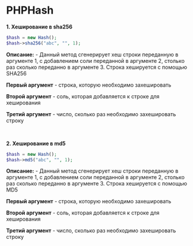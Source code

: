 # PHPHash

**1. Хеширование в sha256**
```php
$hash = new Hash();
$hash->sha256("abc", "", 1);
```

**Описание:** - Данный метод сгенерирует хеш строки переданную в аргументе 1, с добавлением соли переданной в аргументе 2, столько раз сколько переданно в аргументе 3. Строка хешируется с помощью SHA256

**Первый аргумент** - строка, которую необходимо захешировать

**Второй аргумент** - соль, которая добавляется к строке для хеширования

**Третий аргумент** - число, сколько раз необходимо захешировать строку

<br>

**2. Хеширование в md5**
```php
$hash = new Hash();
$hash->md5("abc", "", 1);
```

**Описание:** - Данный метод сгенерирует хеш строки переданную в аргументе 1, с добавлением соли переданной в аргументе 2, столько раз сколько переданно в аргументе 3. Строка хешируется с помощью MD5

**Первый аргумент** - строка, которую необходимо захешировать

**Второй аргумент** - соль, которая добавляется к строке для хеширования

**Третий аргумент** - число, сколько раз необходимо захешировать строку